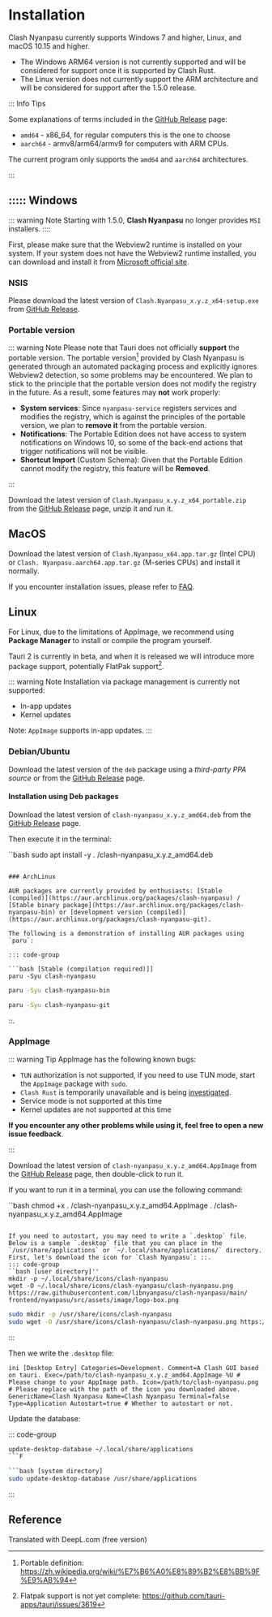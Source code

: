 # Installation

Clash Nyanpasu currently supports Windows 7 and higher, Linux, and macOS 10.15 and higher.

- The Windows ARM64 version is not currently supported and will be considered for support once it is supported by Clash Rust.
- The Linux version does not currently support the ARM architecture and will be considered for support after the 1.5.0 release.

::: Info Tips

Some explanations of terms included in the [GitHub Release](https://github.com/LibNyanpasu/clash-nyanpasu/releases) page:

- `amd64` - x86_64, for regular computers this is the one to choose
- `aarch64` - armv8/arm64/armv9 for computers with ARM CPUs.

The current program only supports the `amd64` and `aarch64` architectures.

:::

## ::::: Windows

::: warning Note
Starting with 1.5.0, **Clash Nyanpasu** no longer provides `MSI` installers.
::::

First, please make sure that the Webview2 runtime is installed on your system. If your system does not have the Webview2 runtime installed, you can download and install it from [Microsoft official site](https://developer.microsoft.com/en-us/microsoft-edge/webview2/).

### NSIS

Please download the latest version of `Clash.Nyanpasu_x.y.z_x64-setup.exe` from [GitHub Release](https://github.com/LibNyanpasu/clash-nyanpasu/releases).

### Portable version

::: warning Note
Please note that Tauri does not officially **support** the portable version.
The portable version[^1] provided by Clash Nyanpasu is generated through an automated packaging process and explicitly ignores Webview2 detection, so some problems may be encountered. We plan to stick to the principle that the portable version does not modify the registry in the future. As a result, some features may **not** work properly:

- **System services**: Since `nyanpasu-service` registers services and modifies the registry, which is against the principles of the portable version, we plan to **remove it** from the portable version.
- **Notifications**: The Portable Edition does not have access to system notifications on Windows 10, so some of the back-end actions that trigger notifications will not be visible.
- **Shortcut Import** (Custom Schema): Given that the Portable Edition cannot modify the registry, this feature will be **Removed**.

:::

Download the latest version of `Clash.Nyanpasu_x.y.z_x64_portable.zip` from the [GitHub Release](https://github.com/LibNyanpasu/clash-nyanpasu/releases) page, unzip it and run it.

## MacOS

Download the latest version of `Clash.Nyanpasu_x64.app.tar.gz` (Intel CPU) or `Clash. Nyanpasu.aarch64.app.tar.gz` (M-series CPUs) and install it normally.

If you encounter installation issues, please refer to [FAQ](../others/faq).

## Linux

For Linux, due to the limitations of AppImage, we recommend using **Package Manager** to install or compile the program yourself.

Tauri 2 is currently in beta, and when it is released we will introduce more package support, potentially FlatPak support[^2].

::: warning Note
Installation via package management is currently not supported:

- In-app updates
- Kernel updates

Note: `AppImage` supports in-app updates.
:::

### Debian/Ubuntu

Download the latest version of the `deb` package using a _third-party PPA source_ or from the [GitHub Release](https://github.com/LibNyanpasu/clash-nyanpasu/releases) page.

#### Installation using Deb packages

Download the latest version of `clash-nyanpasu_x.y.z_amd64.deb` from the [GitHub Release](https://github.com/LibNyanpasu/clash-nyanpasu/releases) page.

Then execute it in the terminal:

``bash
sudo apt install -y . /clash-nyanpasu_x.y.z_amd64.deb

````

### ArchLinux

AUR packages are currently provided by enthusiasts: [Stable (compiled)](https://aur.archlinux.org/packages/clash-nyanpasu) / [Stable binary package](https://aur.archlinux.org/packages/clash- nyanpasu-bin) or [development version (compiled)](https://aur.archlinux.org/packages/clash-nyanpasu-git).

The following is a demonstration of installing AUR packages using `paru`:

::: code-group

```bash [Stable (compilation required)]]
paru -Syu clash-nyanpasu
````

```bash [Stabilized (pre-compiled)]]
paru -Syu clash-nyanpasu-bin
```

```bash [development version (requires compilation)]]
paru -Syu clash-nyanpasu-git
```

::.

### AppImage

::: warning Tip
AppImage has the following known bugs:

- `TUN` authorization is not supported, if you need to use TUN mode, start the `AppImage` package with `sudo`.
- `Clash Rust` is temporarily unavailable and is being [investigated](https://github.com/libnyanpasu/clash-nyanpasu/issues/1448).
- Service mode is not supported at this time
- Kernel updates are not supported at this time

**If you encounter any other problems while using it, feel free to open a new issue feedback**.

:::

Download the latest version of `clash-nyanpasu_x.y.z_amd64.AppImage` from the [GitHub Release](https://github.com/LibNyanpasu/clash-nyanpasu/releases) page, then double-click to run it.

If you want to run it in a terminal, you can use the following command:

``bash
chmod +x . /clash-nyanpasu_x.y.z_amd64.AppImage
. /clash-nyanpasu_x.y.z_amd64.AppImage

```

If you need to autostart, you may need to write a `.desktop` file.
Below is a sample `.desktop` file that you can place in the `/usr/share/applications` or `~/.local/share/applications/` directory.
First, let's download the icon for `Clash Nyanpasu`: ::.
::: code-group
``bash [user directory]''
mkdir -p ~/.local/share/icons/clash-nyanpasu
wget -O ~/.local/share/icons/clash-nyanpasu/clash-nyanpasu.png https://raw.githubusercontent.com/libnyanpasu/clash-nyanpasu/main/ frontend/nyanpasu/src/assets/image/logo-box.png
```

```bash [system directory]''
sudo mkdir -p /usr/share/icons/clash-nyanpasu
sudo wget -O /usr/share/icons/clash-nyanpasu/clash-nyanpasu.png https://raw.githubusercontent.com/libnyanpasu/clash-nyanpasu/main/ frontend/nyanpasu/src/assets/image/logo-box.png
```

:::

Then we write the `.desktop` file:

`ini
[Desktop Entry]
Categories=Development.
Comment=A Clash GUI based on tauri.
Exec=/path/to/clash-nyanpasu_x.y.z_amd64.AppImage %U # Please change to your AppImage path.
Icon=/path/to/clash-nyanpasu.png # Please replace with the path of the icon you downloaded above.
GenericName=Clash Nyanpasu
Name=Clash Nyanpasu
Terminal=false
Type=Application
Autostart=true # Whether to autostart or not.
`

Update the database:

::: code-group

````bash [user-directory]
update-desktop-database ~/.local/share/applications
```F

```bash [system directory]
sudo update-desktop-database /usr/share/applications
````

:::

## Reference

[^1]: Portable definition: https://zh.wikipedia.org/wiki/%E7%B6%A0%E8%89%B2%E8%BB%9F%E9%AB%94

[^2]: Flatpak support is not yet complete: https://github.com/tauri-apps/tauri/issues/3619

Translated with DeepL.com (free version)
